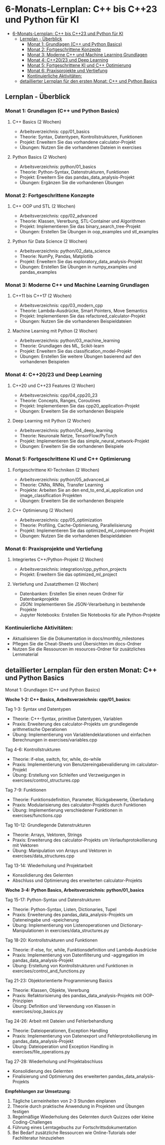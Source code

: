 # 6-Monats-Lernplan: C++ bis C++23 und Python für KI

- [6-Monats-Lernplan: C++ bis C++23 und Python für KI](#6-monats-lernplan-c-bis-c23-und-python-für-ki)
  - [Lernplan - Überblick](#lernplan---überblick)
    - [Monat 1: Grundlagen (C++ und Python Basics)](#monat-1-grundlagen-c-und-python-basics)
    - [Monat 2: Fortgeschrittene Konzepte](#monat-2-fortgeschrittene-konzepte)
    - [Monat 3: Moderne C++ und Machine Learning Grundlagen](#monat-3-moderne-c-und-machine-learning-grundlagen)
    - [Monat 4: C++20/23 und Deep Learning](#monat-4-c2023-und-deep-learning)
    - [Monat 5: Fortgeschrittene KI und C++ Optimierung](#monat-5-fortgeschrittene-ki-und-c-optimierung)
    - [Monat 6: Praxisprojekte und Vertiefung](#monat-6-praxisprojekte-und-vertiefung)
    - [Kontinuierliche Aktivitäten:](#kontinuierliche-aktivitäten)
  - [detaillierter Lernplan für den ersten Monat: C++ und Python Basics](#detaillierter-lernplan-für-den-ersten-monat-c-und-python-basics)

## Lernplan - Überblick

### Monat 1: Grundlagen (C++ und Python Basics)

1. C++ Basics (2 Wochen)
   - Arbeitsverzeichnis: cpp/01_basics
   - Theorie: Syntax, Datentypen, Kontrollstrukturen, Funktionen
   - Projekt: Erweitern Sie das vorhandene calculator-Projekt
   - Übungen: Nutzen Sie die vorhandenen Dateien in exercises

2. Python Basics (2 Wochen)
   - Arbeitsverzeichnis: python/01_basics
   - Theorie: Python-Syntax, Datenstrukturen, Funktionen
   - Projekt: Erweitern Sie das pandas_data_analysis-Projekt
   - Übungen: Ergänzen Sie die vorhandenen Übungen

### Monat 2: Fortgeschrittene Konzepte

1. C++ OOP und STL (2 Wochen)
   - Arbeitsverzeichnis: cpp/02_advanced
   - Theorie: Klassen, Vererbung, STL-Container und Algorithmen
   - Projekt: Implementieren Sie das binary_search_tree-Projekt
   - Übungen: Erstellen Sie Übungen in oop_examples und stl_examples

2. Python für Data Science (2 Wochen)
   - Arbeitsverzeichnis: python/02_data_science
   - Theorie: NumPy, Pandas, Matplotlib
   - Projekt: Erweitern Sie das exploratory_data_analysis-Projekt
   - Übungen: Erstellen Sie Übungen in numpy_examples und pandas_examples

### Monat 3: Moderne C++ und Machine Learning Grundlagen

1. C++11 bis C++17 (2 Wochen)
   - Arbeitsverzeichnis: cpp/03_modern_cpp
   - Theorie: Lambda-Ausdrücke, Smart Pointers, Move Semantics
   - Projekt: Implementieren Sie das refactored_calculator-Projekt
   - Übungen: Nutzen Sie die vorhandenen Beispieldateien

2. Machine Learning mit Python (2 Wochen)
   - Arbeitsverzeichnis: python/03_machine_learning
   - Theorie: Grundlagen des ML, Scikit-learn
   - Projekt: Erweitern Sie das classification_model-Projekt
   - Übungen: Erstellen Sie weitere Übungen basierend auf den vorhandenen Beispielen

### Monat 4: C++20/23 und Deep Learning

1. C++20 und C++23 Features (2 Wochen)
   - Arbeitsverzeichnis: cpp/04_cpp20_23
   - Theorie: Concepts, Ranges, Coroutines
   - Projekt: Implementieren Sie das cpp20_application-Projekt
   - Übungen: Erweitern Sie die vorhandenen Beispiele

2. Deep Learning mit Python (2 Wochen)
   - Arbeitsverzeichnis: python/04_deep_learning
   - Theorie: Neuronale Netze, TensorFlow/PyTorch
   - Projekt: Implementieren Sie das simple_neural_network-Projekt
   - Übungen: Erweitern Sie die vorhandenen Beispiele

### Monat 5: Fortgeschrittene KI und C++ Optimierung

1. Fortgeschrittene KI-Techniken (2 Wochen)
   - Arbeitsverzeichnis: python/05_advanced_ai
   - Theorie: CNNs, RNNs, Transfer Learning
   - Projekte: Arbeiten Sie an den end_to_end_ai_application und image_classification Projekten
   - Übungen: Erweitern Sie die vorhandenen Beispiele

2. C++ Optimierung (2 Wochen)
   - Arbeitsverzeichnis: cpp/05_optimization
   - Theorie: Profiling, Cache-Optimierung, Parallelisierung
   - Projekt: Implementieren Sie das optimized_ml_component-Projekt
   - Übungen: Nutzen Sie die vorhandenen Beispieldateien

### Monat 6: Praxisprojekte und Vertiefung

1. Integriertes C++/Python-Projekt (2 Wochen)
   - Arbeitsverzeichnis: integration/cpp_python_projects
   - Projekt: Erweitern Sie das optimized_ml_project

2. Vertiefung und Zusatzthemen (2 Wochen)
   - Datenbanken: Erstellen Sie einen neuen Ordner für Datenbankprojekte
   - JSON: Implementieren Sie JSON-Verarbeitung in bestehende Projekte
   - Jupyter Notebooks: Erstellen Sie Notebooks für alle Python-Projekte

### Kontinuierliche Aktivitäten:

- Aktualisieren Sie die Dokumentation in docs/monthly_milestones
- Pflegen Sie die Cheat-Sheets und Übersichten im docs-Ordner
- Nutzen Sie die Ressourcen im resources-Ordner für zusätzliches Lernmaterial

## detaillierter Lernplan für den ersten Monat: C++ und Python Basics

Monat 1: Grundlagen (C++ und Python Basics)

**Woche 1-2: C++ Basics, Arbeitsverzeichnis: cpp/01_basics**:

Tag 1-3: Syntax und Datentypen

- Theorie: C++-Syntax, primitive Datentypen, Variablen
- Praxis: Erweiterung des calculator-Projekts um grundlegende arithmetische Operationen
- Übung: Implementierung von Variablendeklarationen und einfachen Berechnungen in exercises/variables.cpp

Tag 4-6: Kontrollstrukturen

- Theorie: if-else, switch, for, while, do-while
- Praxis: Implementierung von Benutzereingabevalidierung im calculator-Projekt
- Übung: Erstellung von Schleifen und Verzweigungen in exercises/control_structures.cpp

Tag 7-9: Funktionen

- Theorie: Funktionsdefinition, Parameter, Rückgabewerte, Überladung
- Praxis: Modularisierung des calculator-Projekts durch Funktionen
- Übung: Implementierung verschiedener Funktionen in exercises/functions.cpp

Tag 10-12: Grundlegende Datenstrukturen

- Theorie: Arrays, Vektoren, Strings
- Praxis: Erweiterung des calculator-Projekts um Verlaufsprotokollierung mit Vektoren
- Übung: Manipulation von Arrays und Vektoren in exercises/data_structures.cpp

Tag 13-14: Wiederholung und Projektarbeit

- Konsolidierung des Gelernten
- Abschluss und Optimierung des erweiterten calculator-Projekts

**Woche 3-4: Python Basics, Arbeitsverzeichnis: python/01_basics**

Tag 15-17: Python-Syntax und Datenstrukturen

- Theorie: Python-Syntax, Listen, Dictionaries, Tupel
- Praxis: Erweiterung des pandas_data_analysis-Projekts um Dateneingabe und -speicherung
- Übung: Implementierung von Listenoperationen und Dictionary-Manipulationen in exercises/data_structures.py

Tag 18-20: Kontrollstrukturen und Funktionen

- Theorie: if-else, for, while, Funktionsdefinition und Lambda-Ausdrücke
- Praxis: Implementierung von Datenfilterung und -aggregation im pandas_data_analysis-Projekt
- Übung: Erstellung von Kontrollstrukturen und Funktionen in exercises/control_and_functions.py

Tag 21-23: Objektorientierte Programmierung Basics

- Theorie: Klassen, Objekte, Vererbung
- Praxis: Refaktorisierung des pandas_data_analysis-Projekts mit OOP-Prinzipien
- Übung: Definition und Verwendung von Klassen in exercises/oop_basics.py

Tag 24-26: Arbeit mit Dateien und Fehlerbehandlung

- Theorie: Dateioperationen, Exception Handling
- Praxis: Implementierung von Datenexport und Fehlerprotokollierung im pandas_data_analysis-Projekt
- Übung: Dateioperation und Exception Handling in exercises/file_operations.py

Tag 27-28: Wiederholung und Projektabschluss

- Konsolidierung des Gelernten
- Finalisierung und Optimierung des erweiterten pandas_data_analysis-Projekts

**Empfehlungen zur Umsetzung:**

1. Tägliche Lerneinheiten von 2-3 Stunden einplanen
2. Theorie durch praktische Anwendung in Projekten und Übungen festigen
3. Regelmäßige Wiederholung des Gelernten durch Quizzes oder kleine Coding-Challenges
4. Führung eines Lerntagebuchs zur Fortschrittsdokumentation
5. Bei Bedarf zusätzliche Ressourcen wie Online-Tutorials oder Fachliteratur hinzuziehen
